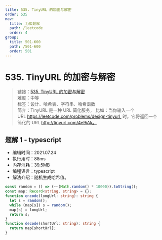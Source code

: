 ```yaml
---
title: 535. TinyURL 的加密与解密
order: 535
nav:
  title: 力扣题解
  path: /leetcode
  order: 4
group:
  title: 501-600
  path: /501-600
  order: 501
---
```


# 535. TinyURL 的加密与解密

> 链接：[535. TinyURL 的加密与解密](https://leetcode-cn.com/problems/encode-and-decode-tinyurl/)  
> 难度：中等  
> 标签：设计、哈希表、字符串、哈希函数  
> 简介：TinyURL 是一种 URL 简化服务， 比如：当你输入一个 URL https://leetcode.com/problems/design-tinyurl  时，它将返回一个简化的 URL http://tinyurl.com/4e9iAk。

## 题解 1 - typescript

- 编辑时间：2021.07.24
- 执行用时：88ms
- 内存消耗：39.5MB
- 编程语言：typescript
- 解法介绍：随机生成哈希值。

```typescript
const random = () => (~~(Math.random() * 10000)).toString();
const map: Record<string, string> = {};
function encode(longUrl: string): string {
  let s = random();
  while (map[s]) s = random();
  map[s] = longUrl;
  return s;
}
function decode(shortUrl: string): string {
  return map[shortUrl];
}
```
